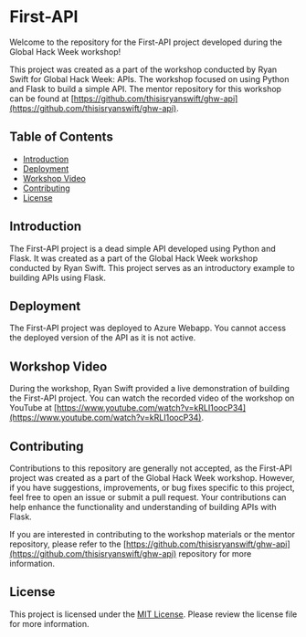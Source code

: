 # First-API

Welcome to the repository for the First-API project developed during the Global Hack Week workshop!

This project was created as a part of the workshop conducted by Ryan Swift for Global Hack Week: APIs. The workshop focused on using Python and Flask to build a simple API. The mentor repository for this workshop can be found at [https://github.com/thisisryanswift/ghw-api](https://github.com/thisisryanswift/ghw-api).

## Table of Contents

- [Introduction](#introduction)
- [Deployment](#deployment)
- [Workshop Video](#workshop-video)
- [Contributing](#contributing)
- [License](#license)

## Introduction

The First-API project is a dead simple API developed using Python and Flask. It was created as a part of the Global Hack Week workshop conducted by Ryan Swift. This project serves as an introductory example to building APIs using Flask.

## Deployment

The First-API project was deployed to Azure Webapp. You cannot access the deployed version of the API as it is not active.

## Workshop Video

During the workshop, Ryan Swift provided a live demonstration of building the First-API project. You can watch the recorded video of the workshop on YouTube at [https://www.youtube.com/watch?v=kRLI1oocP34](https://www.youtube.com/watch?v=kRLI1oocP34).

## Contributing

Contributions to this repository are generally not accepted, as the First-API project was created as a part of the Global Hack Week workshop. However, if you have suggestions, improvements, or bug fixes specific to this project, feel free to open an issue or submit a pull request. Your contributions can help enhance the functionality and understanding of building APIs with Flask.

If you are interested in contributing to the workshop materials or the mentor repository, please refer to the [https://github.com/thisisryanswift/ghw-api](https://github.com/thisisryanswift/ghw-api) repository for more information.

## License

This project is licensed under the [MIT License](LICENSE). Please review the license file for more information.
